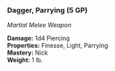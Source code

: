 ### Dagger, Parrying (5 GP)
*Martial Melee Weapon*  

**Damage:** 1d4 Piercing  
**Properties:** Finesse, Light, Parrying  
**Mastery:** Nick  
**Weight:** 1 lb.